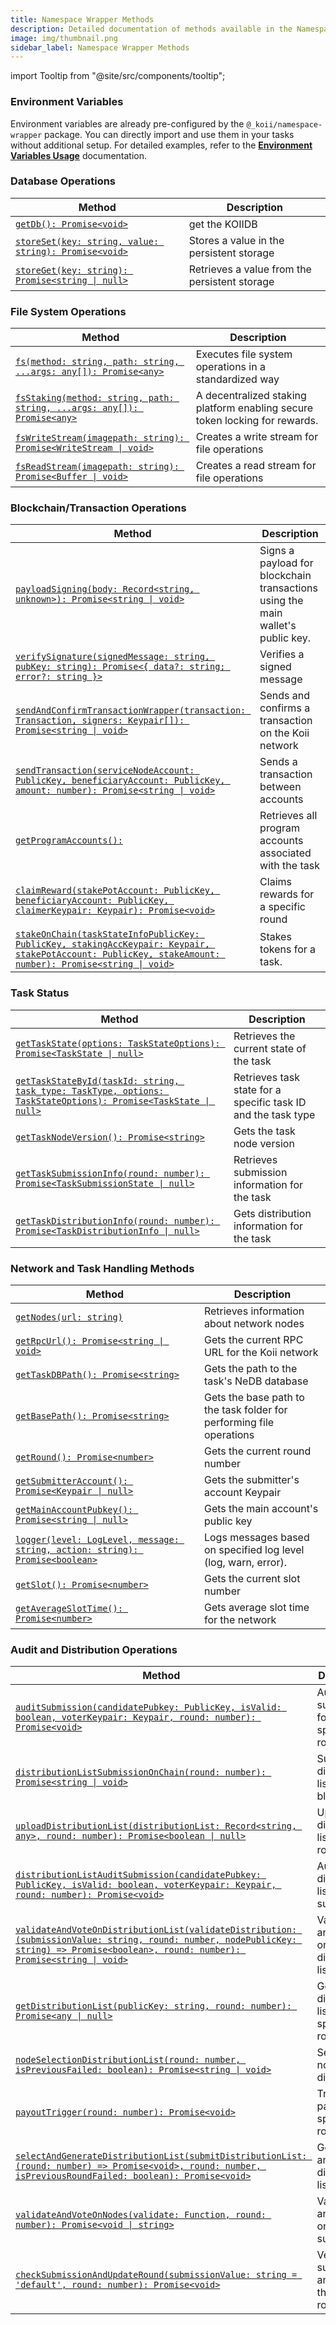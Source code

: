 ```yaml
---
title: Namespace Wrapper Methods
description: Detailed documentation of methods available in the Namespace Wrapper for interacting with tasks and the blockchain.
image: img/thumbnail.png
sidebar_label: Namespace Wrapper Methods
---
```


import Tooltip from "@site/src/components/tooltip";

### Environment Variables

Environment variables are already pre-configured by the `@_koii/namespace-wrapper` package. You can directly import and use them in your tasks without additional setup. For detailed examples, refer to the [**Environment Variables Usage**](environment-variables) documentation.

### Database Operations

| Method                                                                     | Description                                   |
| -------------------------------------------------------------------------- | --------------------------------------------- |
| [`getDb(): Promise<void>`](nedb#getting-database-instance)                 | get the KOIIDB                                |
| [`storeSet(key: string, value: string): Promise<void>`](nedb#storing-data) | Stores a value in the persistent storage      |
| [`storeGet(key: string): Promise<string \| null>`](nedb#retrieving-data)   | Retrieves a value from the persistent storage |

### File System Operations

| Method                                                                                                        | Description                                                                 |
| ------------------------------------------------------------------------------------------------------------- | --------------------------------------------------------------------------- |
| [`fs(method: string, path: string, ...args: any[]): Promise<any>`](filesystem-access#fs-method)               | Executes file system operations in a standardized way                       |
| [`fsStaking(method: string, path: string, ...args: any[]): Promise<any>`](filesystem-access#fsstaking-method) | A decentralized staking platform enabling secure token locking for rewards. |
| [`fsWriteStream(imagepath: string): Promise<WriteStream \| void>`](filesystem-access#fswritestream-method)    | Creates a write stream for file operations                                  |
| [`fsReadStream(imagepath: string): Promise<Buffer \| void>`](filesystem-access#fsreadstream-method)           | Creates a read stream for file operations                                   |

### Blockchain/Transaction Operations

| Method                                                                                                                                                                                    | Description                                                                     |
| ----------------------------------------------------------------------------------------------------------------------------------------------------------------------------------------- | ------------------------------------------------------------------------------- |
| [`payloadSigning(body: Record<string, unknown>): Promise<string \| void>`](wallet-signatures#2-payloadsigning)                                                                            | Signs a payload for blockchain transactions using the main wallet's public key. |
| [`verifySignature(signedMessage: string, pubKey: string): Promise<{ data?: string; error?: string }>`](wallet-signatures#3-verifysignature)                                               | Verifies a signed message                                                       |
| [`sendAndConfirmTransactionWrapper(transaction: Transaction, signers: Keypair[]): Promise<string \| void>`](wallet-signatures#1-sendandconfirmtransactionwrapper)                         | Sends and confirms a transaction on the Koii network                            |
| [`sendTransaction(serviceNodeAccount: PublicKey, beneficiaryAccount: PublicKey, amount: number): Promise<string \| void>`](wallet-signatures#sendtransaction)                             | Sends a transaction between accounts                                            |
| [`getProgramAccounts():`](wallet-signatures#getprogramaccounts)                                                                                                                           | Retrieves all program accounts associated with the task                         |
| [`claimReward(stakePotAccount: PublicKey, beneficiaryAccount: PublicKey, claimerKeypair: Keypair): Promise<void>`](wallet-signatures#claimreward)                                         | Claims rewards for a specific round                                             |
| [`stakeOnChain(taskStateInfoPublicKey: PublicKey, stakingAccKeypair: Keypair, stakePotAccount: PublicKey, stakeAmount: number): Promise<string \| void>`](wallet-signatures#stakeonchain) | Stakes tokens for a task.                                                       |

### Task Status

| Method                                                                                                                                                        | Description                                                   |
| ------------------------------------------------------------------------------------------------------------------------------------------------------------- | ------------------------------------------------------------- |
| [`getTaskState(options: TaskStateOptions): Promise<TaskState \| null>`](task-state#gettaskstate-or-gettaskstatebyid)                                          | Retrieves the current state of the task                       |
| [`getTaskStateById(taskId: string, task_type: TaskType, options: TaskStateOptions): Promise<TaskState \| null>`](task-state#gettaskstate-or-gettaskstatebyid) | Retrieves task state for a specific task ID and the task type |
| [`getTaskNodeVersion(): Promise<string>`](task-state#gettasknodeversion)                                                                                      | Gets the task node version                                    |
| [`getTaskSubmissionInfo(round: number): Promise<TaskSubmissionState \| null>`](task-state#gettasksubmissioninfo)                                              | Retrieves submission information for the task                 |
| [`getTaskDistributionInfo(round: number): Promise<TaskDistributionInfo \| null>`](task-state#gettaskdistributioninfo)                                         | Gets distribution information for the task                    |

### Network and Task Handling Methods

| Method                                                                                                       | Description                                                          |
| ------------------------------------------------------------------------------------------------------------ | -------------------------------------------------------------------- |
| [`getNodes(url: string)`](network-task-handling#getnodes)                                                    | Retrieves information about network nodes                            |
| [`getRpcUrl(): Promise<string \| void>`](network-task-handling#getrpcurl)                                    | Gets the current RPC URL for the Koii network                        |
| [`getTaskDBPath(): Promise<string>`](network-task-handling#gettaskdbpath)                                    | Gets the path to the task's NeDB database                            |
| [`getBasePath(): Promise<string>`](network-task-handling#getbasepath)                                        | Gets the base path to the task folder for performing file operations |
| [`getRound(): Promise<number>`](network-task-handling#getround)                                              | Gets the current round number                                        |
| [`getSubmitterAccount(): Promise<Keypair \| null>`](network-task-handling#getsubmitteraccount)               | Gets the submitter's account Keypair                                 |
| [`getMainAccountPubkey(): Promise<string \| null>`](network-task-handling#getmainaccountpubkey)              | Gets the main account's public key                                   |
| [`logger(level: LogLevel, message: string, action: string): Promise<boolean>`](network-task-handling#logger) | Logs messages based on specified log level (log, warn, error).       |
| [`getSlot(): Promise<number>`](network-task-handling#getslot)                                                | Gets the current slot number                                         |
| [`getAverageSlotTime(): Promise<number>`](#getaverageslottime)                                               | Gets average slot time for the network                               |

### Audit and Distribution Operations

| Method                                                                                                                                                                                                                       | Description                                        |
| ---------------------------------------------------------------------------------------------------------------------------------------------------------------------------------------------------------------------------- | -------------------------------------------------- |
| [`auditSubmission(candidatePubkey: PublicKey, isValid: boolean, voterKeypair: Keypair, round: number): Promise<void>`](#auditsubmission)                                                                                     | Audits a submission for a specific round           |
| [`distributionListSubmissionOnChain(round: number): Promise<string \| void>`](#distributionlistsubmissiononchain)                                                                                                            | Submits distribution list to the blockchain        |
| [`uploadDistributionList(distributionList: Record<string, any>, round: number): Promise<boolean \| null>`](#uploaddistributionlist)                                                                                          | Uploads a distribution list for a round            |
| [`distributionListAuditSubmission(candidatePubkey: PublicKey, isValid: boolean, voterKeypair: Keypair, round: number): Promise<void>`](#distributionlistauditsubmission)                                                     | Audits a distribution list submission              |
| [`validateAndVoteOnDistributionList(validateDistribution: (submissionValue: string, round: number, nodePublicKey: string) => Promise<boolean>, round: number): Promise<string \| void>`](#validateandvoteondistributionlist) | Validates and votes on distribution lists          |
| [`getDistributionList(publicKey: string, round: number): Promise<any \| null>`](#getdistributionlist)                                                                                                                        | Gets the distribution list for a specific round    |
| [`nodeSelectionDistributionList(round: number, isPreviousFailed: boolean): Promise<string \| void>`](#nodeselectiondistributionlist)                                                                                         | Selects nodes for distribution                     |
| [`payoutTrigger(round: number): Promise<void>`](#payouttrigger)                                                                                                                                                              | Triggers payout for a specific round               |
| [`selectAndGenerateDistributionList(submitDistributionList: (round: number) => Promise<void>, round: number, isPreviousRoundFailed: boolean): Promise<void>`](#selectandgeneratedistributionlist)                            | Generates and selects distribution list            |
| [`validateAndVoteOnNodes(validate: Function, round: number): Promise<void \| string>`](#validateandvoteonnodes)                                                                                                              | Validates and votes on node submissions            |
| [`checkSubmissionAndUpdateRound(submissionValue: string = 'default', round: number): Promise<void>`](#checksubmissionandupdateround)                                                                                         | Verifies submissions and updates the current round |
